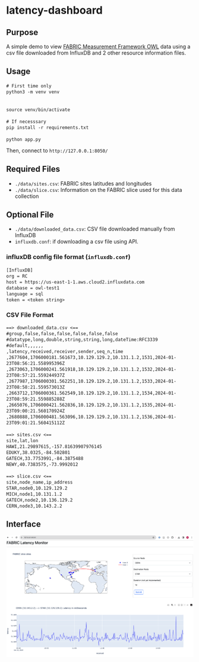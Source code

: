 # latency-dashboard

## Purpose

A simple demo to view [FABRIC Measurement Framework OWL](
https://github.com/fabric-testbed/MeasurementFramework/tree/main/user_services/owl)
data using a csv file downloaded from InfluxDB and 2 other resource information
files.

## Usage

```
# First time only
python3 -m venv venv


source venv/bin/activate

# If necesssary
pip install -r requirements.txt

python app.py
```

Then, connect to `http://127.0.0.1:8050/`


## Required Files

- `./data/sites.csv`: FABRIC sites latitudes and longitudes
- `./data/slice.csv`: Information on the FABRIC slice used for this data collection


## Optional File

- `./data/downloaded_data.csv`: CSV file downloaded manually from InfluxDB
- `influxdb.conf`: if downloading a csv file using API.


### influxDB config file format (`influxdb.conf`)

```
[InfluxDB]
org = RC
host = https://us-east-1-1.aws.cloud2.influxdata.com
database = owl-test1
language = sql
token = <token string>
```

### CSV File Format
```
==> downloaded_data.csv <==
#group,false,false,false,false,false,false
#datatype,long,double,string,string,long,dateTime:RFC3339
#default,,,,,,
,latency,received,receiver,sender,seq_n,time
,2677604,1706000181.561673,10.129.129.2,10.131.1.2,1531,2024-01-23T08:56:21.558995396Z
,2673063,1706000241.561918,10.129.129.2,10.131.1.2,1532,2024-01-23T08:57:21.559244937Z
,2677987,1706000301.562251,10.129.129.2,10.131.1.2,1533,2024-01-23T08:58:21.559573013Z
,2663712,1706000361.562549,10.129.129.2,10.131.1.2,1534,2024-01-23T08:59:21.559885288Z
,2665076,1706000421.562836,10.129.129.2,10.131.1.2,1535,2024-01-23T09:00:21.560170924Z
,2680888,1706000481.563096,10.129.129.2,10.131.1.2,1536,2024-01-23T09:01:21.560415112Z

==> sites.csv <==
site,lat,lon
HAWI,21.29897615,-157.81639907976145
EDUKY,38.0325,-84.502801
GATECH,33.7753991,-84.3875488
NEWY,40.7383575,-73.9992012

==> slice.csv <==
site,node_name,ip_address
STAR,node0,10.129.129.2
MICH,node1,10.131.1.2
GATECH,node2,10.136.129.2
CERN,node3,10.143.2.2
```

## Interface
![example](./figs/example.png)
